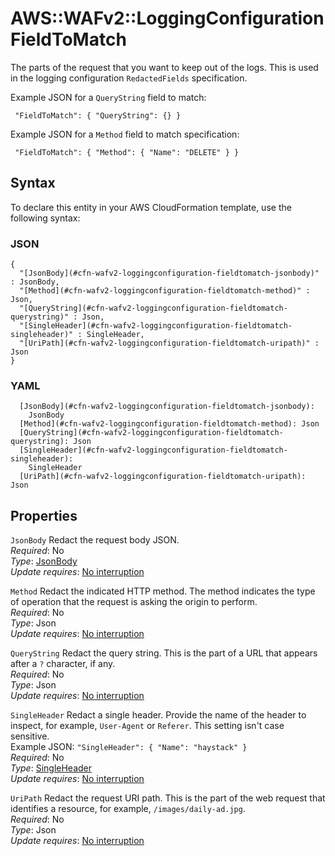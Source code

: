 # AWS::WAFv2::LoggingConfiguration FieldToMatch<a name="aws-properties-wafv2-loggingconfiguration-fieldtomatch"></a>

The parts of the request that you want to keep out of the logs\. This is used in the logging configuration `RedactedFields` specification\.

Example JSON for a `QueryString` field to match:

` "FieldToMatch": { "QueryString": {} }`

Example JSON for a `Method` field to match specification:

` "FieldToMatch": { "Method": { "Name": "DELETE" } }`

## Syntax<a name="aws-properties-wafv2-loggingconfiguration-fieldtomatch-syntax"></a>

To declare this entity in your AWS CloudFormation template, use the following syntax:

### JSON<a name="aws-properties-wafv2-loggingconfiguration-fieldtomatch-syntax.json"></a>

```
{
  "[JsonBody](#cfn-wafv2-loggingconfiguration-fieldtomatch-jsonbody)" : JsonBody,
  "[Method](#cfn-wafv2-loggingconfiguration-fieldtomatch-method)" : Json,
  "[QueryString](#cfn-wafv2-loggingconfiguration-fieldtomatch-querystring)" : Json,
  "[SingleHeader](#cfn-wafv2-loggingconfiguration-fieldtomatch-singleheader)" : SingleHeader,
  "[UriPath](#cfn-wafv2-loggingconfiguration-fieldtomatch-uripath)" : Json
}
```

### YAML<a name="aws-properties-wafv2-loggingconfiguration-fieldtomatch-syntax.yaml"></a>

```
  [JsonBody](#cfn-wafv2-loggingconfiguration-fieldtomatch-jsonbody):
    JsonBody
  [Method](#cfn-wafv2-loggingconfiguration-fieldtomatch-method): Json
  [QueryString](#cfn-wafv2-loggingconfiguration-fieldtomatch-querystring): Json
  [SingleHeader](#cfn-wafv2-loggingconfiguration-fieldtomatch-singleheader):
    SingleHeader
  [UriPath](#cfn-wafv2-loggingconfiguration-fieldtomatch-uripath): Json
```

## Properties<a name="aws-properties-wafv2-loggingconfiguration-fieldtomatch-properties"></a>

`JsonBody` <a name="cfn-wafv2-loggingconfiguration-fieldtomatch-jsonbody"></a>
Redact the request body JSON\.  
_Required_: No  
_Type_: [JsonBody](aws-properties-wafv2-loggingconfiguration-jsonbody.md)  
_Update requires_: [No interruption](https://docs.aws.amazon.com/AWSCloudFormation/latest/UserGuide/using-cfn-updating-stacks-update-behaviors.html#update-no-interrupt)

`Method` <a name="cfn-wafv2-loggingconfiguration-fieldtomatch-method"></a>
Redact the indicated HTTP method\. The method indicates the type of operation that the request is asking the origin to perform\.  
_Required_: No  
_Type_: Json  
_Update requires_: [No interruption](https://docs.aws.amazon.com/AWSCloudFormation/latest/UserGuide/using-cfn-updating-stacks-update-behaviors.html#update-no-interrupt)

`QueryString` <a name="cfn-wafv2-loggingconfiguration-fieldtomatch-querystring"></a>
Redact the query string\. This is the part of a URL that appears after a `?` character, if any\.  
_Required_: No  
_Type_: Json  
_Update requires_: [No interruption](https://docs.aws.amazon.com/AWSCloudFormation/latest/UserGuide/using-cfn-updating-stacks-update-behaviors.html#update-no-interrupt)

`SingleHeader` <a name="cfn-wafv2-loggingconfiguration-fieldtomatch-singleheader"></a>
Redact a single header\. Provide the name of the header to inspect, for example, `User-Agent` or `Referer`\. This setting isn't case sensitive\.  
Example JSON: `"SingleHeader": { "Name": "haystack" }`  
_Required_: No  
_Type_: [SingleHeader](aws-properties-wafv2-loggingconfiguration-singleheader.md)  
_Update requires_: [No interruption](https://docs.aws.amazon.com/AWSCloudFormation/latest/UserGuide/using-cfn-updating-stacks-update-behaviors.html#update-no-interrupt)

`UriPath` <a name="cfn-wafv2-loggingconfiguration-fieldtomatch-uripath"></a>
Redact the request URI path\. This is the part of the web request that identifies a resource, for example, `/images/daily-ad.jpg`\.  
_Required_: No  
_Type_: Json  
_Update requires_: [No interruption](https://docs.aws.amazon.com/AWSCloudFormation/latest/UserGuide/using-cfn-updating-stacks-update-behaviors.html#update-no-interrupt)
